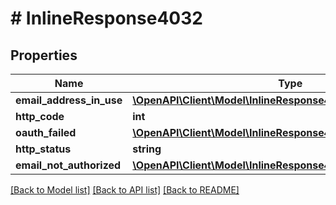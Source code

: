 # # InlineResponse4032

## Properties

Name | Type | Description | Notes
------------ | ------------- | ------------- | -------------
**email_address_in_use** | [**\OpenAPI\Client\Model\InlineResponse4032EmailAddressInUse**](InlineResponse4032EmailAddressInUse.md) |  | [optional] 
**http_code** | **int** |  | [optional] 
**oauth_failed** | [**\OpenAPI\Client\Model\InlineResponse4032OauthFailed**](InlineResponse4032OauthFailed.md) |  | [optional] 
**http_status** | **string** |  | [optional] 
**email_not_authorized** | [**\OpenAPI\Client\Model\InlineResponse4032EmailNotAuthorized**](InlineResponse4032EmailNotAuthorized.md) |  | [optional] 

[[Back to Model list]](../../README.md#documentation-for-models) [[Back to API list]](../../README.md#documentation-for-api-endpoints) [[Back to README]](../../README.md)


